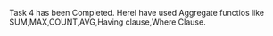 Task 4 has been Completed. HereI have used Aggregate functios like SUM,MAX,COUNT,AVG,Having clause,Where Clause.
